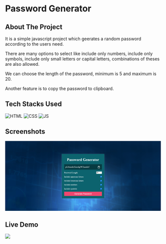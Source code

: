 # Password Generator

## About The Project
It is a simple javascript project which geerates a random password according to the users need. 

There are many options to select like include only numbers, include only symbols, include only small letters or capital letters, combinations of theses are also allowed.

We can choose the length of the password, minimum is 5 and maximum is 20.

Another feature is to copy the password to clipboard.

## Tech Stacks Used


![HTML](https://img.shields.io/badge/html5%20-%23E34F26.svg?&style=for-the-badge&logo=html5&logoColor=white)
![CSS](https://img.shields.io/badge/css3%20-%231572B6.svg?&style=for-the-badge&logo=css3&logoColor=white)
![JS](https://img.shields.io/badge/javascript%20-%23323330.svg?&style=for-the-badge&logo=javascript&logoColor=%23F7DF1E)


## Screenshots

<img src="./Assets/media/ss1.png" />


## Live Demo

<img src="./Assets/media/demo.gif" />